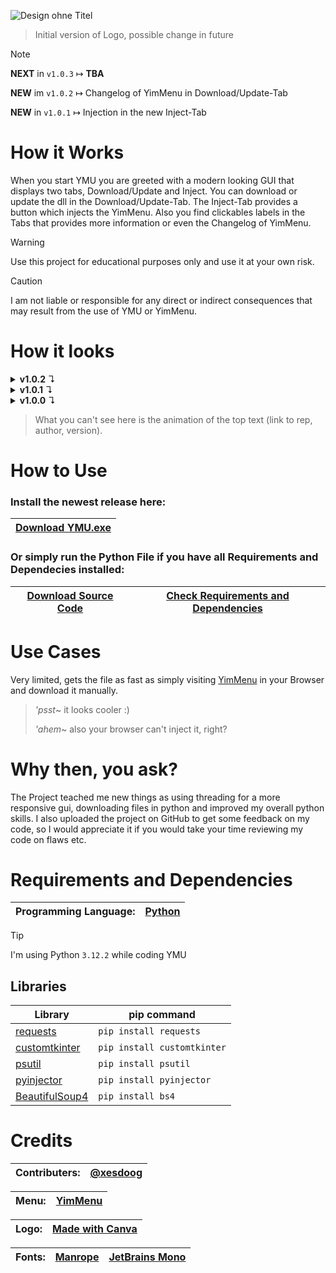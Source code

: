 ![Design ohne Titel](https://github.com/NiiV3AU/YMU/assets/86131759/8ac8a59c-3ac4-4417-b0ee-164293c97e16)
> Initial version of Logo, possible change in future


>[!NOTE]
> **NEXT** in `v1.0.3` ↦ **TBA**
>
> **NEW** im `v1.0.2` ↦ Changelog of YimMenu in Download/Update-Tab
>
> **NEW** in `v1.0.1` ↦ Injection in the new Inject-Tab



# How it Works
When you start YMU you are greeted with a modern looking GUI that displays two tabs, Download/Update and Inject. You can download or update the dll in the Download/Update-Tab. The Inject-Tab provides a button which injects the YimMenu. Also you find clickables labels in the Tabs that provides more information or even the Changelog of YimMenu.
>[!WARNING]
> Use this project for educational purposes only and use it at your own risk.

>[!CAUTION]
> I am not liable or responsible for any direct or indirect consequences that may result from the use of YMU or YimMenu.

# How it looks

<details>
<summary><b>v1.0.2</b> ↴</summary>

<details>
<summary><b>Download/Update</b>-Tab ↴</summary>

![grafik](https://github.com/NiiV3AU/YMU/assets/86131759/2f138a6a-21be-4cde-9a10-4057b186302b)


</details>
<details>
<summary><b>Inject</b>-Tab ↴</summary>
  
![grafik](https://github.com/NiiV3AU/YMU/assets/86131759/5b4b05f5-90c7-42d4-9c58-791a71b48cdb)

</details>

</details>


<details>
<summary><b>v1.0.1</b> ↴</summary>

<details>
<summary><b>Download</b>-Tab ↴</summary>

![grafik](https://github.com/NiiV3AU/YMU/assets/86131759/b14342a3-af81-4da0-b863-df2e264bce5f)
</details>
<details>
<summary><b>Update</b>-Tab ↴</summary>

![grafik](https://github.com/NiiV3AU/YMU/assets/86131759/86a307f0-8b8f-4b8a-931d-fa855a70c365)
</details>
<details>
<summary><b>SHA256</b>-Tab ↴</summary>

![grafik](https://github.com/NiiV3AU/YMU/assets/86131759/60834c8d-1c4e-42e6-90a5-062c0e8f9546)
</details>
<details>
<summary><b>Inject</b>-Tab ↴</summary>

![grafik](https://github.com/NiiV3AU/YMU/assets/86131759/b16bedc6-ca12-4d0e-9c96-ec9e73f1c978)
</details>

</details>

<details>
<summary><b>v1.0.0</b> ↴</summary>

<details>
<summary><b>Download/Update</b>-Tab ↴</summary>

![grafik](https://github.com/NiiV3AU/YMU/assets/86131759/6d1635a2-0596-445d-bcad-752cf6c0f904)
</details>

<details>
<summary><b>SHA256</b>-Tab ↴</summary>

![grafik](https://github.com/NiiV3AU/YMU/assets/86131759/e98c1a92-0bff-45d2-a2a2-218fa32fa416)
</details>

</details>

>What you can't see here is the animation of the top text (link to rep, author, version).


# How to Use
### Install the newest release here: 
| [Download YMU.exe](https://github.com/NiiV3AU/YMU/releases/latest/download/YMU.exe) |
| ------------- |

### Or simply run the Python File if you have all Requirements and Dependecies installed:
| [Download Source Code](https://github.com/NiiV3AU/YMU/archive/refs/heads/main.zip) | [Check Requirements and Dependencies](https://github.com/NiiV3AU/YMU?tab=readme-ov-file#requirements-and-dependencies) |
| ------------- | ------------- |


# Use Cases
Very limited, gets the file as fast as simply visiting [YimMenu](https://yim.gta.menu/) in your Browser and download it manually.
> *'psst*~ it looks cooler :)
> 
> *'ahem*~ also your browser can't inject it, right?


# Why then, you ask?
The Project teached me new things as using threading for a more responsive gui, downloading files in python and improved my overall python skills. I also uploaded the project on GitHub to get some feedback on my code, so I would appreciate it if you would take your time reviewing my code on flaws etc.


# Requirements and Dependencies
| __Programming Language:__ | [Python](https://python.org) |
| ------------- | ------------- |
>[!TIP]
>I'm using Python `3.12.2` while coding YMU

## Libraries
| __Library__ | __pip command__ |                                                          
| ------------- | ------------- |                                                          
| [requests](https://pypi.org/project/requests/) | `pip install requests` |                  
| [customtkinter](https://pypi.org/project/customtkinter/) | `pip install customtkinter` |
| [psutil](https://pypi.org/project/psutil/) | `pip install psutil` |
| [pyinjector](https://pypi.org/project/pyinjector/) | `pip install pyinjector` |
| [BeautifulSoup4](https://pypi.org/project/beautifulsoup4/) | `pip install bs4` |


# Credits

| __Contributers:__ | [__@xesdoog__](https://github.com/xesdoog) |
| ------------- | ------------- |

| __Menu:__ | [YimMenu](https://yim.gta.menu/) |
| ------------- | ------------- |

| __Logo:__ | [Made with Canva](https://www.canva.com) |
| ------------- | ------------- |

| __Fonts:__ | [Manrope](https://fonts.google.com/specimen/Manrope) | [JetBrains Mono](https://www.jetbrains.com/lp/mono/) |
| ------------- | ------------- | ------------- |
